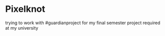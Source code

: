 # Pixelknot
trying to work with #guardianproject for my final semester project required at my university
